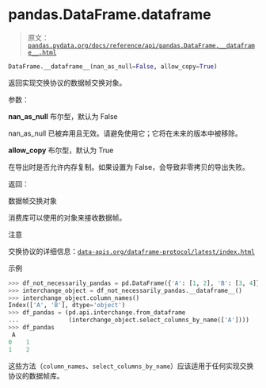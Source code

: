 # pandas.DataFrame.__dataframe__

> 原文：[`pandas.pydata.org/docs/reference/api/pandas.DataFrame.__dataframe__.html`](https://pandas.pydata.org/docs/reference/api/pandas.DataFrame.__dataframe__.html)

```py
DataFrame.__dataframe__(nan_as_null=False, allow_copy=True)
```

返回实现交换协议的数据帧交换对象。

参数：

**nan_as_null** 布尔型，默认为 False

nan_as_null 已被弃用且无效。请避免使用它；它将在未来的版本中被移除。

**allow_copy** 布尔型，默认为 True

在导出时是否允许内存复制。如果设置为 False，会导致非零拷贝的导出失败。

返回：

数据帧交换对象

消费库可以使用的对象来接收数据帧。

注意

交换协议的详细信息：[`data-apis.org/dataframe-protocol/latest/index.html`](https://data-apis.org/dataframe-protocol/latest/index.html)

示例

```py
>>> df_not_necessarily_pandas = pd.DataFrame({'A': [1, 2], 'B': [3, 4]})
>>> interchange_object = df_not_necessarily_pandas.__dataframe__()
>>> interchange_object.column_names()
Index(['A', 'B'], dtype='object')
>>> df_pandas = (pd.api.interchange.from_dataframe
...              (interchange_object.select_columns_by_name(['A'])))
>>> df_pandas
 A
0    1
1    2 
```

这些方法（`column_names`、`select_columns_by_name`）应该适用于任何实现交换协议的数据帧库。
